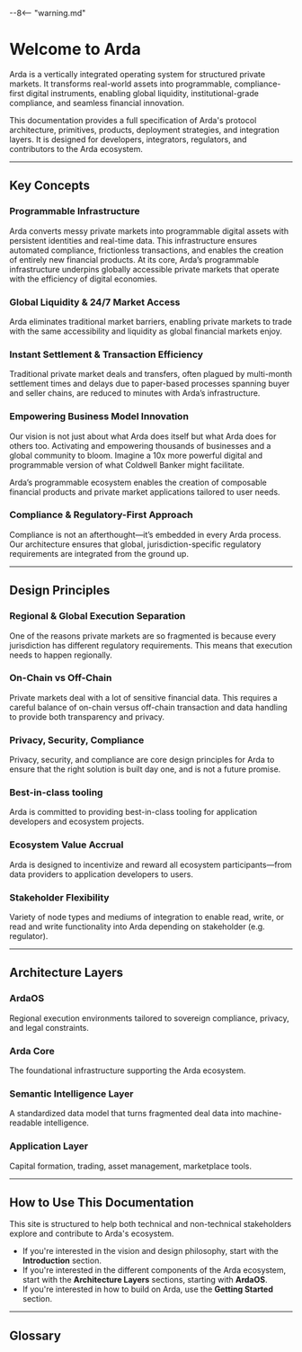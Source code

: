 --8<-- "warning.md"

# Welcome to Arda

Arda is a vertically integrated operating system for structured private markets. It transforms real-world assets into programmable, compliance-first digital instruments, enabling global liquidity, institutional-grade compliance, and seamless financial innovation.

This documentation provides a full specification of Arda's protocol architecture, primitives, products, deployment strategies, and integration layers. It is designed for developers, integrators, regulators, and contributors to the Arda ecosystem.

---

## Key Concepts

### Programmable Infrastructure

Arda converts messy private markets into programmable digital assets with persistent identities and real-time data. This infrastructure ensures automated compliance, frictionless transactions, and enables the creation of entirely new financial products. At its core, Arda’s programmable infrastructure underpins globally accessible private markets that operate with the efficiency of digital economies.

### Global Liquidity & 24/7 Market Access

Arda eliminates traditional market barriers, enabling private markets to trade with the same accessibility and liquidity as global financial markets enjoy.

### Instant Settlement & Transaction Efficiency

Traditional private market deals and transfers, often plagued by multi-month settlement times and delays due to paper-based processes spanning buyer and seller chains, are reduced to minutes with Arda’s infrastructure.

### Empowering Business Model Innovation

Our vision is not just about what Arda does itself but what Arda does for others too. Activating and empowering thousands of businesses and a global community to bloom. Imagine a 10x more powerful digital and programmable version of what Coldwell Banker might facilitate. 

Arda’s programmable ecosystem enables the creation of composable financial products and private market applications tailored to user needs.

### Compliance & Regulatory-First Approach

Compliance is not an afterthought—it’s embedded in every Arda process. Our architecture ensures that global, jurisdiction-specific regulatory requirements are integrated from the ground up.

---

## Design Principles

### Regional & Global Execution Separation

One of the reasons private markets are so fragmented is because every jurisdiction has different regulatory requirements. This means that execution needs to happen regionally.

### On-Chain vs Off-Chain

Private markets deal with a lot of sensitive financial data. This requires a careful balance of on-chain versus off-chain transaction and data handling to provide both transparency and privacy.

### Privacy, Security, Compliance

Privacy, security, and compliance are core design principles for Arda to ensure that the right solution is built day one, and is not a future promise.

### Best-in-class tooling

Arda is committed to providing best-in-class tooling for application developers and ecosystem projects.

### Ecosystem Value Accrual

Arda is designed to incentivize and reward all ecosystem participants—from data providers to application developers to users.

### Stakeholder Flexibility

Variety of node types and mediums of integration to enable read, write, or read and write functionality into Arda depending on stakeholder (e.g. regulator).

---

## Architecture Layers

### ArdaOS

Regional execution environments tailored to sovereign compliance, privacy, and legal constraints.

### Arda Core

The foundational infrastructure supporting the Arda ecosystem.

### Semantic Intelligence Layer

A standardized data model that turns fragmented deal data into machine-readable intelligence.

### Application Layer

Capital formation, trading, asset management, marketplace tools.

---

## How to Use This Documentation

This site is structured to help both technical and non-technical stakeholders explore and contribute to Arda's ecosystem.

- If you're interested in the vision and design philosophy, start with the **Introduction** section.
- If you're interested in the different components of the Arda ecosystem, start with the **Architecture Layers** sections, starting with **ArdaOS**.
- If you're interested in how to build on Arda, use the **Getting Started** section.

---

## Glossary



